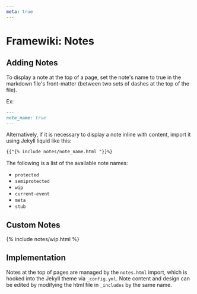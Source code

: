 ```yaml
---
meta: true
---
```

# Framewiki: Notes
## Adding Notes
To display a note at the top of a page, set the note's name to true in the markdown file's front-matter (between two sets of  dashes at the top of the file). 

Ex:
```md
---
note_name: true
---
```

Alternatively, if it is necessary to display a note inline with content, import it using Jekyll liquid like this:
```md
{{"{% include notes/note_name.html "}}%}
```

The following is a list of the available note names:
- `protected`
- `semiprotected`
- `wip`
- `current-event`
- `meta`
- `stub`

## Custom Notes
{% include notes/wip.html %}

## Implementation
Notes at the top of pages are managed by the `notes.html` import, which is hooked into the Jekyll theme via `_config.yml`. Note content and design can be edited by modifying the html file in `_includes` by the same name. 
